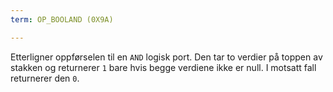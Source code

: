 ```yaml
---
term: OP_BOOLAND (0X9A)

---
```

Etterligner oppførselen til en `AND` logisk port. Den tar to verdier på toppen av stakken og returnerer `1` bare hvis begge verdiene ikke er null. I motsatt fall returnerer den `0`.